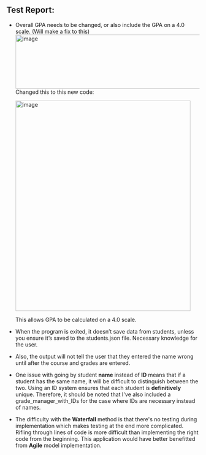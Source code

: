 ## Test Report:
- Overall GPA needs to be changed, or also include the GPA on a 4.0 scale. (Will make a fix to this)  
    <img width="833" height="141" alt="image" src="https://github.com/user-attachments/assets/fcff8542-f555-46aa-bb7a-7b9a5946e6d3" />  
    Changed this to this new code: 

    <img width="456" height="549" alt="image" src="https://github.com/user-attachments/assets/9281bc5b-990b-46ee-9461-742c97b2ef5e" />
   
    This allows GPA to be calculated on a 4.0 scale. 

- When the program is exited, it doesn’t save data from students, unless you ensure it’s saved to the students.json file. Necessary knowledge for the user.
- Also, the output will not tell the user that they entered the name wrong until after the course and grades are entered. 
- One issue with going by student **name** instead of **ID** means that if a student has the same name, it will be difficult to distinguish between the two. Using an ID system ensures that each student is **definitively** unique. Therefore, it should be noted that I've also included a grade_manager_with_IDs for the case where IDs are necessary instead of names.
- The difficulty with the **Waterfall** method is that there's no testing during implementation which makes testing at the end more complicated. Rifling through lines of code is more difficult than implementing the right code from the beginning. This application would have better benefitted from **Agile** model implementation. 

